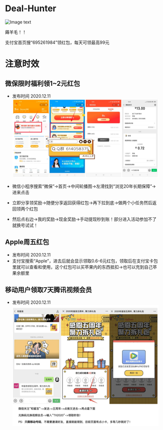 # Deal-Hunter
![Image text]( https://github.com/amille757/Windows/blob/main/%E5%B0%8F%E7%A8%8B%E5%BA%8F%E4%BA%8C%E7%BB%B4%E7%A0%81.jpeg)

薅羊毛！！ </br>

支付宝首页搜“695261984”领红包，每天可领最高99元



# 注意时效

## 微保限时福利领1~2元红包
- 发布时间 2020.12.11
![Image text]( https://github.com/amille757/Deal-Hunter/blob/main/%E5%BE%AE%E4%BF%9D%E9%99%90%E6%97%B6%E7%A6%8F%E5%88%A9%E9%A2%861~2%E5%85%83%E7%BA%A2%E5%8C%85.jpg)


- 微信小程序搜索“微保”->首页->中间轮播图->左滑找到“浏览20年长期保障”->进来点击

- 立即分享领奖励->随便分享返回获得红包->再下拉到底->做两个小任务然后返回领两个红包

- 然后点右边->我的奖励->现金奖励->手动提现秒到账！部分进入活动参加不了就换号试试！
## Apple周五红包 
- 发布时间 2020.12.11
- 支付宝搜索“Apple”，进去后就会显示领取0.6-6元红包，领取后在支付宝卡包里就可以查看和使用，这个红包可以买苹果内的东西抵扣->也可以充到自己苹果余额里


## 移动用户领取7天腾讯视频会员  
- 发布时间 2020.12.11
![Image text]( https://raw.githubusercontent.com/amille757/Deal-Hunter/main/%E7%A7%BB%E5%8A%A8%E9%A2%86%E5%8F%96%E8%85%BE%E8%AE%AF%E4%BC%9A%E5%91%987%E5%A4%A9.jpg)



